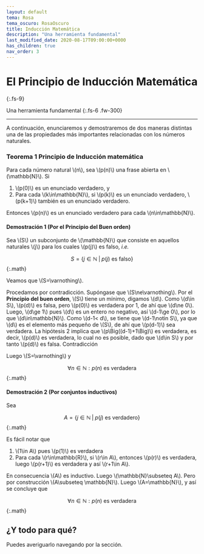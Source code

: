 ```yaml
---
layout: default
tema: Rosa
tema_oscuro: RosaOscuro
title: Inducción Matemática
description: "Una herramienta fundamental"
last_modified_date: 2020-08-17T09:00:00+0000
has_children: true
nav_order: 3
---
```


# El Principio de Inducción Matemática
{:.fs-9}

Una herramienta fundamental
{:.fs-6 .fw-300}

---

A continuación, enunciaremos y demostraremos de dos maneras distintas una de las propiedades más importantes relacionadas con los números naturales.

### Teorema&nbsp;<span class="deg-sitio deg-sitio-texto">1 </span> Principio de Inducción matemática
Para cada número natural \\(n\\), sea \\(p(n)\\) una frase abierta en \\(\mathbb{N}\\). Si

1. \\(p(0)\\) es un enunciado verdadero, y
2. Para cada \\(k\in\mathbb{N}\\), si \\(p(k)\\) es un enunciado verdadero, \\(p(k+1)\\) también es un enunciado verdadero.

Entonces \\(p(n)\\) es un enunciado verdadero para cada \\(n\in\mathbb{N}\\).

#### Demostración 1 (Por el Principio del Buen orden)
Sea \\(S\\) un subconjunto de \\(\mathbb{N}\\) que consiste en aquellos naturales \\(j\\) para los cuales \\(p(j)\\) es falso, *i.e.*
    
$$S=\left\{j\in\mathbb{N}\;|\;p(j) \text{ es falso}\right\}$$
{:.math}

Veamos que \\(S=\varnothing\\).
    
Procedamos por contradicción. Supóngase que \\(S\ne\varnothing\\). Por el **Principio del buen orden**, \\(S\\) tiene un mínimo, digamos \\(d\\). Como \\(d\in S\\), \\(p(d)\\) es falsa, pero \\(p(0)\\) es verdadera por <span class="deg-sitio deg-sitio-texto">1</span>, de ahí que \\(d\ne 0\\). Luego, \\(d\ge 1\\) pues \\(d\\) es un entero no negativo, así \\(d-1\ge 0\\), por lo que \\(d\in\mathbb{N}\\). Como \\(d-1< d\\), se tiene que \\(d-1\notin S\\), ya que \\(d\\) es el elemento más pequeño de \\(S\\), de ahí que \\(p(d-1)\\) sea verdadera. La hipótesis <span class="deg-sitio deg-sitio-texto">2</span> implica que \\(p\Big((d-1)+1\Big)\\) es verdadera, es decir, \\(p(d)\\) es verdadera, lo cual no es posible, dado que \\(d\in S\\) y por tanto \\(p(d)\\) es falsa. Contradicción

Luego \\(S=\varnothing\\) y

$$\forall n \in\mathbb{N}:p(n) \text{ es verdadera}$$
{:.math}

#### Demostración 2 (Por conjuntos inductivos)

Sea

$$A=\left\{j\in\mathbb{N}\;|\;p(j) \text{ es verdadero}\right\}$$
{:.math}

Es fácil notar que

1. \\(1\in A\\) pues \\(p(1)\\) es verdadera
2. Para cada \\(r\in\mathbb{R}\\), si \\(r\in A\\), entonces \\(p(r)\\) es verdadera, luego \\(p(r+1)\\) es verdadera y así \\(r+1\in A\\).

En consecuencia \\(A\\) es inductivo. Luego \\(\mathbb{N}\subseteq A\\). Pero por construcción \\(A\subseteq \mathbb{N}\\). Luego \\(A=\mathbb{N}\\), y así se concluye que

$$\forall n \in\mathbb{N}:p(n) \text{ es verdadera}$$
{:.math}

## ¿Y todo para qué?

Puedes averiguarlo navegando por la sección.